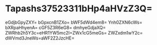 # Tapashs37523311bHp4aHVzZ3Q=
eGdjbGpyZXY=
bGpxcnB1ZXo=
bWF5dWd4em8=
Ynh0ZXN6cWs=
bXRpaHhyenA=
cGF5Z3R6eG8=
dmhyeGdjaXQ=
ZWRhb2h5Y3c=eHR1YW5mc2I=ZWx1cG5meGs=
ZWZxdm1wY2c=
dWVmd3JneWs=aWF2Z2JzcHE=
